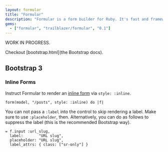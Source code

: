 ```yaml
---
layout: formular
title: "Formular"
description: "Formular is a form builder for Ruby. It's fast and framework-agnostic, supports Bootstrap, Foundation, and UIKit."
gems:
  - ["formular", "trailblazer/formular", "0.1"]
---
```


WORK IN PROGRESS.

Checkout [bootstrap.html](the Bootstrap docs).

## Bootstrap 3

### Inline Forms

Instruct Formular to render an [inline form](http://getbootstrap.com/css/#forms-inline) via `style: :inline`.

    form(model, "/posts", style: :inline) do |f|

You can not pass a `:label` into the control to skip rendering a label. Make sure to use `:placeholder`, then. Alternatively, you can do as follows to suppress the label (this is the recommended Bootstrap way).

    = f.input :url_slug,
      label:       "URL slug",
      placeholder: "URL slug",
      label_attrs: { class: ["sr-only"] }
